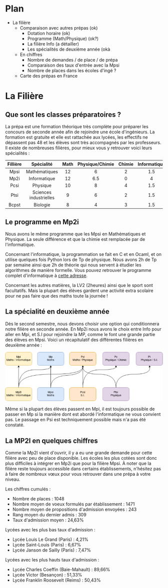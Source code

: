# Plan
 - La filière
	 -	Comparaison avec autres prépas (ok)
		 -	Dotation horaire (ok)
		 -	Programme (Math/Physique) (ok?)
		 -	La filière Info (a détailler)
		 -	Les spécialités de deuxième année (okà
	 -	En chiffres
		 -	Nombre de demandes / de place / de prépa
		 -	Comparaison des taux d'entrée avec la Mpsi
		 -	Nombre de places dans les écoles d'ingé ?
	 -	Carte des prépas en France

# La Filière
## Que sont les classes préparatoires ?
La prépa est une formation théorique très complète pour préparer les concours de seconde année afin de rejoindre une école d'ingénieurs.
La formation est gratuite et elle est rattachée aux lycées, les effectifs ne dépassent pas 48 et les élèves sont très accompagnés par les professeurs.
Il existe de nombreuses filières, pour mieux vous y retrouver voici leurs spécialités :

| Fillière |       Spécialité       | Math | Physique/Chimie | Chimie | Informatique |  SI  | LV1 | Français | Svt |
|:--------:|:----------------------:|:----:|:---------------:|:------:|:------------:|:----:|:---:|:--------:|:---:|
|   Mpsi   |      Mathématiques      |  12  |        6        |    2   |      1.5     |   2  |  2  |     2    |  0  |
|   Mp2i   |      Informatique      |  12  |       6.5       |    0   |       4      |   2  |  2  |     2    |  0  |
|   Pcsi   |        Physique        |  10  |        8        |    4   |      1.5     |   4  |  2  |     2    |  0  |
|   Ptsi   | Sciences industrielles |   9  |        6        |    2   |      1.5     | 8h30 |  2  |     2    |  0  |
|   Bcpst  |        Biologie        |   8  |        4        |    3   |      1.5     |   0  |  2  |     2    |  8  |


## Le programme en Mp2i
Nous avons le même programme que les Mpsi en Mathématiques  et Physique. La seule différence et que la chimie est remplacée par de l'informatique.

Concernant l'informatique, la programmation se fait en C et en Ocaml, et on utilise quelques fois Python lors de Tp de physique.
Nous avons 2h de Tp par semaine ainsi que 2h de théorie qui nous servent à étudier les algorithmes de manière formelle.
Vous pouvez retrouver le programme complet d'informatique à [cette adresse](https://cache.media.education.gouv.fr/file/SPE1-MEN-MESRI-4-2-2021/64/6/spe777_annexe_1373646.pdf).

 Concernant les autres matières, la LV2 (2heures) ainsi que le sport sont facultatifs.
 Mais la plupart des élèves gardent une activité extra scolaire pour ne pas faire que des maths toute la journée !
 
## La spécialité en deuxième année
Dès le second semestre, nous devons choisir une option qui conditionnera notre filière en seconde année.
En Mp2i nous avons le choix entre Info pour aller en Mpi, et S.I pour rejoindre la MP, comme le font une grande partie des élèves en Mpsi.
Voici un récapitulatif des différentes filières en deuxième année :

![Spécialités en deuxième année](Deuxième_année.png)

Même si la plupart des élèves passent en Mpi, il est toujours possible de passer en Mp si la manière dont est abordé l'informatique ne vous convient pas.
Le passage en Psi est techniquement possible mais n'a pas été constaté.

## La MP2I en quelques chiffres
Comme la Mp2I vient d'ouvrir, il y a eu une grande demande pour cette filière avec peu de place disponible.
Les écoles les plus cotées sont donc plus difficiles à intégrer en Mp2i que pour la filière  Mpsi.
À noter que la filière reste toujours accessible dans certains établissements, n'hésitez pas à faire de nombreux vœux pour vous retrouver dans une prépa à votre niveau.

Les chiffres cumulés :
- Nombre de places : 1048
- Nombre moyen de voeux formulés par établissement : 1471
- Nombre moyen de propositions d'admission envoyées : 243
- Rang moyen du dernier admis : 309
- Taux d'admission moyen : 24,63%

Lycées avec les plus bas taux d'admission :
- Lycée Louis Le Grand (Paris) : 4,21%
- Lycée Saint-Louis (Paris) : 6,67%
- Lycée Janson de Sailly (Paris) : 7,47%
    
Lycées avec les plus hauts taux d'admission :
- Lycée Charles Coeffin (Baie-Mahault) : 89,66%
- Lycée Victor (Besançon) : 51,33%
- Lycée Franklin Roosevelt (Reims) : 50,43%
